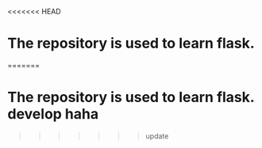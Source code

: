 <<<<<<< HEAD
# The repository is used to learn flask.
=======
# The repository is used to learn flask. develop haha
>>>>>>> update
